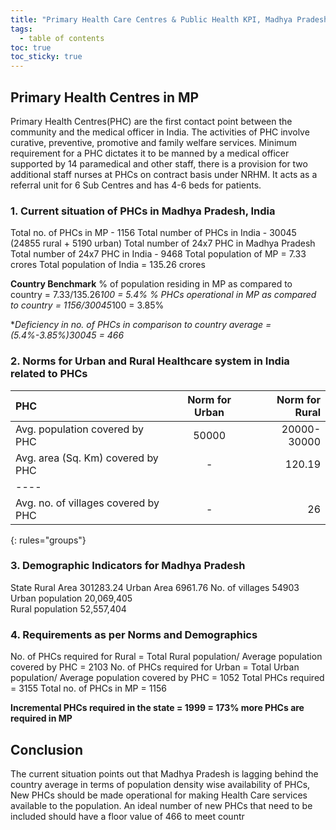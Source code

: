 ```yaml
---
title: "Primary Health Care Centres & Public Health KPI, Madhya Pradesh, India"
tags:
  - table of contents
toc: true
toc_sticky: true
---
```

## Primary Health Centres in MP 

Primary Health Centres(PHC) are the first contact point between the community and the medical officer in India. The activities of PHC involve curative, preventive, promotive and family welfare services. 
Minimum requirement for a PHC dictates it to be manned by a medical officer supported by 14 paramedical and other staff, there is a provision for two additional staff nurses at PHCs on contract basis under NRHM. It acts as a referral unit for 6 Sub Centres and has 4-6 beds for patients. 

### 1. Current situation of PHCs in Madhya Pradesh, India 

Total no. of PHCs in MP - 1156
Total number of PHCs in India - 30045 (24855 rural + 5190 urban)
Total number of 24x7 PHC in Madhya Pradesh 
Total number of 24x7 PHC in India - 9468
Total population of MP = 7.33 crores 
Total population of India = 135.26 crores 

**Country Benchmark**
% of population residing in MP as compared to country = 7.33/135.26*100 = 5.4%
% PHCs operational in MP as compared to country = 1156/30045*100 = 3.85%

**Deficiency in no. of PHCs in comparison to country average = (5.4%-3.85%)*30045 = 466**

### 2. Norms for Urban and Rural Healthcare system in India related to PHCs

| PHC                                | Norm for Urban | Norm for Rural |
|:-----------------------------------|:--------------:|---------------:|
| Avg. population covered by PHC     |      50000     |  20000-30000   |
| Avg. area (Sq. Km) covered by PHC  |        -       |     120.19     |
|----
| Avg. no. of villages covered by PHC|        -       |       26       |
{: rules="groups"}

### 3. Demographic Indicators for Madhya Pradesh

State	Rural Area	    301283.24
Urban Area	          6961.76
No. of villages	      54903
Urban population      20,069,405	
Rural population      52,557,404

### 4. Requirements as per Norms and Demographics

No. of PHCs required for Rural    = Total Rural population/ Average population covered by PHC
				                          = 2103
No. of PHCs required for Urban    = Total Urban population/ Average population covered by PHC
				                          = 1052
Total PHCs required 		          = 3155
Total no. of PHCs in MP           = 1156

**Incremental PHCs required in the state = 1999 = 173% more PHCs are required in MP**   

## Conclusion
The current situation points out that Madhya Pradesh is lagging behind the country average in terms of population density wise availability of PHCs, New PHCs should be made operational for making Health Care services available to the population. An ideal number of new PHCs that need to be included should have a floor value of 466 to meet countr
